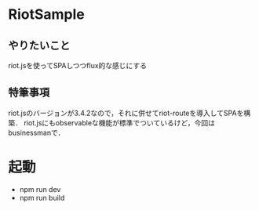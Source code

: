 # RiotSample

## やりたいこと
riot.jsを使ってSPAしつつflux的な感じにする

## 特筆事項
riot.jsのバージョンが3.4.2なので，それに併せてriot-routeを導入してSPAを構築．
riot.jsにもobservableな機能が標準でついているけど，今回はbusinessmanで．

# 起動
* npm run dev
* npm run build
